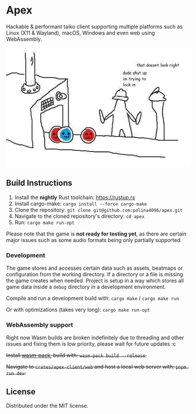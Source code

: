 # Apex

Hackable & performant taiko client supporting multiple platforms such as Linux (X11 & Wayland), macOS, Windows and even web using WebAssembly.

<p align="center">
  <img src="meme.jpg">
</p>

## Build Instructions
1. Install the **nightly** Rust toolchain: https://rustup.rs
2. Install cargo-make: `cargo install --force cargo-make`
3. Clone the repository: `git clone git@github.com:polina4096/apex.git`
4. Navigate to the cloned repository's directory: `cd apex`
5. Run: `cargo make run-opt`

Please note that the game is **not ready for testing yet**, as there are certain major issues such as some audio formats being only partially supported.

### Development

The game stores and accesses certain data such as assets, beatmaps or configuration from the working directory. If a directory or a file is missing the game creates when needed. Project is setup in a way which stores all game data inside a `debug` directory in a development environment.

Compile and run a development build with: `cargo make` / `cargo make run`

Or with optimizations (takes very long): `cargo make run-opt`

### WebAssembly support

Right now Wasm builds are broken indefinitely due to threading and other issues and fixing them is low priority, please wait for future updates :c

~~Install [wasm-pack](https://rustwasm.github.io/wasm-pack/installer/), build with: `wasm-pack build --release`.~~

~~Navigate to `crates/apex-client/web` and host a local web server with: `pnpm run dev`.~~

## License
Distributed under the MIT license.
